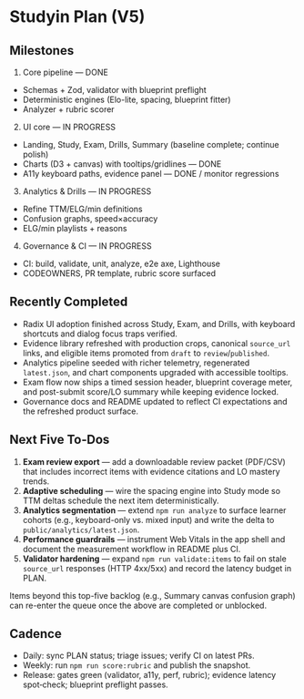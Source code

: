 # Studyin Plan (V5)

## Milestones

1) Core pipeline — DONE
- Schemas + Zod, validator with blueprint preflight
- Deterministic engines (Elo-lite, spacing, blueprint fitter)
- Analyzer + rubric scorer

2) UI core — IN PROGRESS
- Landing, Study, Exam, Drills, Summary (baseline complete; continue polish)
- Charts (D3 + canvas) with tooltips/gridlines — DONE
- A11y keyboard paths, evidence panel — DONE / monitor regressions

3) Analytics & Drills — IN PROGRESS
- Refine TTM/ELG/min definitions
- Confusion graphs, speed×accuracy
- ELG/min playlists + reasons

4) Governance & CI — IN PROGRESS
- CI: build, validate, unit, analyze, e2e axe, Lighthouse
- CODEOWNERS, PR template, rubric score surfaced

## Recently Completed

- Radix UI adoption finished across Study, Exam, and Drills, with keyboard shortcuts and dialog focus traps verified.
- Evidence library refreshed with production crops, canonical `source_url` links, and eligible items promoted from `draft` to `review`/`published`.
- Analytics pipeline seeded with richer telemetry, regenerated `latest.json`, and chart components upgraded with accessible tooltips.
- Exam flow now ships a timed session header, blueprint coverage meter, and post-submit score/LO summary while keeping evidence locked.
- Governance docs and README updated to reflect CI expectations and the refreshed product surface.

## Next Five To‑Dos

1. **Exam review export** — add a downloadable review packet (PDF/CSV) that includes incorrect items with evidence citations and LO mastery trends.
2. **Adaptive scheduling** — wire the spacing engine into Study mode so TTM deltas schedule the next item deterministically.
3. **Analytics segmentation** — extend `npm run analyze` to surface learner cohorts (e.g., keyboard-only vs. mixed input) and write the delta to `public/analytics/latest.json`.
4. **Performance guardrails** — instrument Web Vitals in the app shell and document the measurement workflow in README plus CI.
5. **Validator hardening** — expand `npm run validate:items` to fail on stale `source_url` responses (HTTP 4xx/5xx) and record the latency budget in PLAN.

Items beyond this top-five backlog (e.g., Summary canvas confusion graph) can re-enter the queue once the above are completed or unblocked.

## Cadence
- Daily: sync PLAN status; triage issues; verify CI on latest PRs.
- Weekly: run `npm run score:rubric` and publish the snapshot.
- Release: gates green (validator, a11y, perf, rubric); evidence latency spot‑check; blueprint preflight passes.

